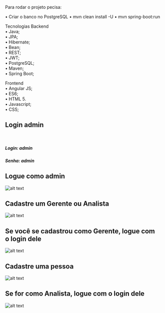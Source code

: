 Para rodar o projeto pecisa:

• Criar o banco no PostgreSQL
• mvn clean install -U
• mvn spring-boot:run

Tecnologias Backend<br>
•	Java;<br>
•	JPA;<br>
•	Hibernate;<br>
•	Bean;<br>
•	REST;<br>
•	JWT;<br>
•	PostgreSQL;<br>
•	Maven;<br>
•	Spring Boot;<br>

Frontend<br>
•	Angular JS;<br>
•	ES6;<br>
•	HTML 5.<br>
•	Javascript;<br>
•	CSS;<br>

<h2> Login admin </h2><br>
<h5>Login: admin</h5> 
<h5>Senha: admin</h5>

<h2> Logue como admin </h2>

![alt text](https://github.com/acebeR/desafioMirante/blob/master/img/login_admin.jpg?raw=true)

<h2> Cadastre um Gerente ou Analista </h2>

![alt text](https://github.com/acebeR/desafioMirante/blob/master/img/cadastra_operador.jpg?raw=true)

<h2> Se você se cadastrou como Gerente, logue com o login dele </h2>

![alt text](https://github.com/acebeR/desafioMirante/blob/master/img/logar_gerente.jpg?raw=true)

<h2> Cadastre uma pessoa </h2>

![alt text](https://github.com/acebeR/desafioMirante/blob/master/img/visao_gerente.jpg?raw=true)

<h2> Se for como Analista, logue com o login dele </h2>

![alt text](https://github.com/acebeR/desafioMirante/blob/master/img/visao%20analista.jpg?raw=true)

